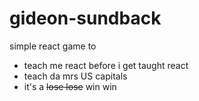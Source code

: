 # gideon-sundback

simple react game to
<ul>
<li>teach me react before i get taught react</li>
<li>teach da mrs US capitals</li>
<li>it's a <strike>lose lose</strike> win win</li>
</ul>
